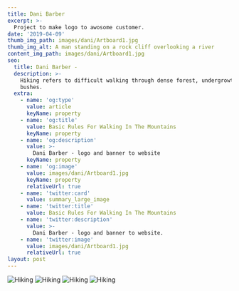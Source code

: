 ```yaml
---
title: Dani Barber 
excerpt: >-
  Project to make logo to awosome customer. 
date: '2019-04-09'
thumb_img_path: images/dani/Artboard1.jpg
thumb_img_alt: A man standing on a rock cliff overlooking a river
content_img_path: images/dani/Artboard1.jpg
seo:
  title: Dani Barber -
  description: >-
    Hiking refers to difficult walking through dense forest, undergrowth, or
    bushes.
  extra:
    - name: 'og:type'
      value: article
      keyName: property
    - name: 'og:title'
      value: Basic Rules For Walking In The Mountains
      keyName: property
    - name: 'og:description'
      value: >-
        Dani Barber - logo and banner to website
      keyName: property
    - name: 'og:image'
      value: images/dani/Artboard1.jpg
      keyName: property
      relativeUrl: true
    - name: 'twitter:card'
      value: summary_large_image
    - name: 'twitter:title'
      value: Basic Rules For Walking In The Mountains
    - name: 'twitter:description'
      value: >-
        Dani Barber - logo and banner to website.
    - name: 'twitter:image'
      value: images/dani/Artboard1.jpg
      relativeUrl: true
layout: post
---
```


![Hiking](/images/dani/Artboard1.jpg)
![Hiking](/images/dani/Artboard2.jpg)
![Hiking](/images/dani/Artboard3.jpg)
![Hiking](/images/dani/Artboard4.jpg)

